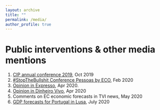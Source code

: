 ```yaml
---
layout: archive
title: ""
permalink: /media/
author_profile: true
---
```


# Public interventions & other media mentions

1. [CIP annual conference 2019](https://cip.org.pt/congresso-cip-2019-oradores/), Oct 2019
2. [#StopTheBullshit Conference Pessoas by ECO](https://eco.sapo.pt/2020/02/06/stopthebullshit-o-meu-proximo-chefe-pode-ser-um-robo/), Feb 2020
3. [Opinion in Expresso](https://expresso.pt/opiniao/2020-04-01-Protecao-imediata-para-TODOS-mais-barata-que-ajuda-a-Banca), Apr 2020.
4. [Opinion in Dinheiro Vivo](https://www.dinheirovivo.pt/opiniao/falhar-em-preparar-se-e-preparar-se-para-falhar/), Apr 2020
5. Comments on EC economic forecasts in TVI news, May 2020
6. [GDP forecasts for Portugal in Lusa](https://expresso.pt/economia/2020-07-09-Economistas-admitem-revisao-do-Orcamento-Suplementar-devido-ao-agravamento-das-condicoes-economicas), July 2020
